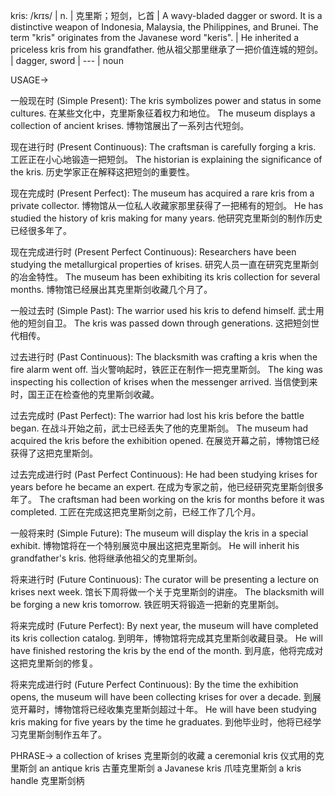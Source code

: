 kris: /krɪs/ | n. | 克里斯；短剑，匕首 | A wavy-bladed dagger or sword.  It is a distinctive weapon of Indonesia, Malaysia, the Philippines, and Brunei.  The term "kris" originates from the Javanese word "keris". |  He inherited a priceless kris from his grandfather. 他从祖父那里继承了一把价值连城的短剑。 |  dagger, sword |  --- | noun

USAGE->

一般现在时 (Simple Present):
The kris symbolizes power and status in some cultures. 在某些文化中，克里斯象征着权力和地位。
The museum displays a collection of ancient krises.  博物馆展出了一系列古代短剑。

现在进行时 (Present Continuous):
The craftsman is carefully forging a kris. 工匠正在小心地锻造一把短剑。
The historian is explaining the significance of the kris. 历史学家正在解释这把短剑的重要性。

现在完成时 (Present Perfect):
The museum has acquired a rare kris from a private collector.  博物馆从一位私人收藏家那里获得了一把稀有的短剑。
He has studied the history of kris making for many years.  他研究克里斯剑的制作历史已经很多年了。

现在完成进行时 (Present Perfect Continuous):
Researchers have been studying the metallurgical properties of krises. 研究人员一直在研究克里斯剑的冶金特性。
The museum has been exhibiting its kris collection for several months.  博物馆已经展出其克里斯剑收藏几个月了。

一般过去时 (Simple Past):
The warrior used his kris to defend himself.  武士用他的短剑自卫。
The kris was passed down through generations. 这把短剑世代相传。

过去进行时 (Past Continuous):
The blacksmith was crafting a kris when the fire alarm went off.  当火警响起时，铁匠正在制作一把克里斯剑。
The king was inspecting his collection of krises when the messenger arrived.  当信使到来时，国王正在检查他的克里斯剑收藏。

过去完成时 (Past Perfect):
The warrior had lost his kris before the battle began.  在战斗开始之前，武士已经丢失了他的克里斯剑。
The museum had acquired the kris before the exhibition opened.  在展览开幕之前，博物馆已经获得了这把克里斯剑。

过去完成进行时 (Past Perfect Continuous):
He had been studying krises for years before he became an expert. 在成为专家之前，他已经研究克里斯剑很多年了。
The craftsman had been working on the kris for months before it was completed.  工匠在完成这把克里斯剑之前，已经工作了几个月。

一般将来时 (Simple Future):
The museum will display the kris in a special exhibit.  博物馆将在一个特别展览中展出这把克里斯剑。
He will inherit his grandfather's kris. 他将继承他祖父的克里斯剑。

将来进行时 (Future Continuous):
The curator will be presenting a lecture on krises next week.  馆长下周将做一个关于克里斯剑的讲座。
The blacksmith will be forging a new kris tomorrow.  铁匠明天将锻造一把新的克里斯剑。

将来完成时 (Future Perfect):
By next year, the museum will have completed its kris collection catalog.  到明年，博物馆将完成其克里斯剑收藏目录。
He will have finished restoring the kris by the end of the month.  到月底，他将完成对这把克里斯剑的修复。

将来完成进行时 (Future Perfect Continuous):
By the time the exhibition opens, the museum will have been collecting krises for over a decade.  到展览开幕时，博物馆将已经收集克里斯剑超过十年。
He will have been studying kris making for five years by the time he graduates.  到他毕业时，他将已经学习克里斯剑制作五年了。



PHRASE->
a collection of krises  克里斯剑的收藏
a ceremonial kris  仪式用的克里斯剑
an antique kris  古董克里斯剑
a Javanese kris 爪哇克里斯剑
a kris handle  克里斯剑柄


